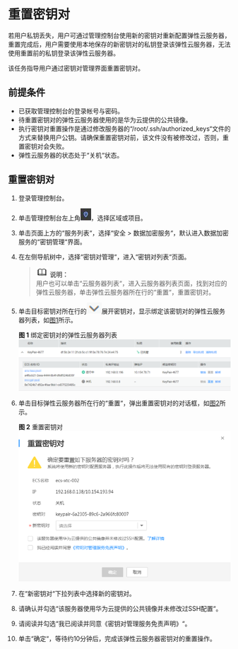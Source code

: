 # 重置密钥对<a name="dew_01_0039"></a>

若用户私钥丢失，用户可通过管理控制台使用新的密钥对重新配置弹性云服务器，重置完成后，用户需要使用本地保存的新密钥对的私钥登录该弹性云服务器，无法使用重置前的私钥登录该弹性云服务器。

该任务指导用户通过密钥对管理界面重置密钥对。

## 前提条件<a name="section2256777914731"></a>

-   已获取管理控制台的登录帐号与密码。
-   待重置密钥对的弹性云服务器使用的是华为云提供的公共镜像。
-   执行密钥对重置操作是通过修改服务器的“/root/.ssh/authorized\_keys“文件的方式来替换用户公钥。请确保重置密钥对前，该文件没有被修改过，否则，重置密钥对会失败。
-   弹性云服务器的状态处于“关机“状态。

## 重置密钥对<a name="section13583125213814"></a>

1.  登录管理控制台。
2.  单击管理控制台左上角![](figures/zh-cn_image_0112947532.jpg)，选择区域或项目。
3.  单击页面上方的“服务列表“，选择“安全  \>  数据加密服务“，默认进入数据加密服务的“密钥管理“界面。
4.  在左侧导航树中，选择“密钥对管理“，进入“密钥对列表“页面。

    >![](public_sys-resources/icon-note.gif) **说明：**   
    >用户也可以单击“云服务器列表“，进入云服务器列表页面，找到对应的弹性云服务器，单击弹性云服务器所在行的“重置“，重置密钥对。  

5.  单击目标密钥对所在行的![](figures/zh-cn_image_0112947672.png)展开密钥对，显示绑定该密钥对的弹性云服务器列表，如[图1](#fig8957918111319)所示。

    **图 1**  绑定密钥对的弹性云服务器列表<a name="fig8957918111319"></a>  
    ![](figures/绑定密钥对的弹性云服务器列表.png "绑定密钥对的弹性云服务器列表")

6.  单击目标弹性云服务器所在行的“重置“，弹出重置密钥对的对话框，如[图2](#fig578932141819)所示。

    **图 2**  重置密钥对<a name="fig578932141819"></a>  
    ![](figures/重置密钥对.png "重置密钥对")

7.  在“新密钥对“下拉列表中选择新的密钥对。
8.  请确认并勾选“该服务器使用华为云提供的公共镜像并未修改过SSH配置“。
9.  请阅读并勾选“我已阅读并同意《密钥对管理服务免责声明》“。
10. 单击“确定“，等待约10分钟后，完成该弹性云服务器密钥对的重置操作。

